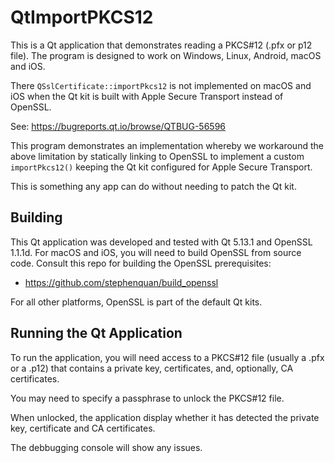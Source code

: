 # QtImportPKCS12

This is a Qt application that demonstrates reading a PKCS#12 (.pfx or p12 file).
The program is designed to work on Windows, Linux, Android, macOS and iOS.

There `QSslCertificate::importPkcs12` is not implemented on macOS and iOS when the Qt kit
is built with Apple Secure Transport instead of OpenSSL.

See: https://bugreports.qt.io/browse/QTBUG-56596

This program demonstrates an implementation whereby we workaround the above limitation
by statically linking to OpenSSL to implement a custom `importPkcs12()` keeping the
Qt kit configured for Apple Secure Transport.

This is something any app can do without needing to patch the Qt kit.

## Building

This Qt application was developed and tested with Qt 5.13.1 and OpenSSL 1.1.1d.
For macOS and iOS, you will need to build OpenSSL from source code.
Consult this repo for building the OpenSSL prerequisites:

 - https://github.com/stephenquan/build_openssl
  
For all other platforms, OpenSSL is part of the default Qt kits.

## Running the Qt Application

To run the application, you will need access to a PKCS#12 file (usually a .pfx or a .p12)
that contains a private key, certificates, and, optionally, CA certificates.

You may need to specify a passphrase to unlock the PKCS#12 file.

When unlocked, the application display whether it has detected the private key,
certificate and CA certificates.

The debbugging console will show any issues.

